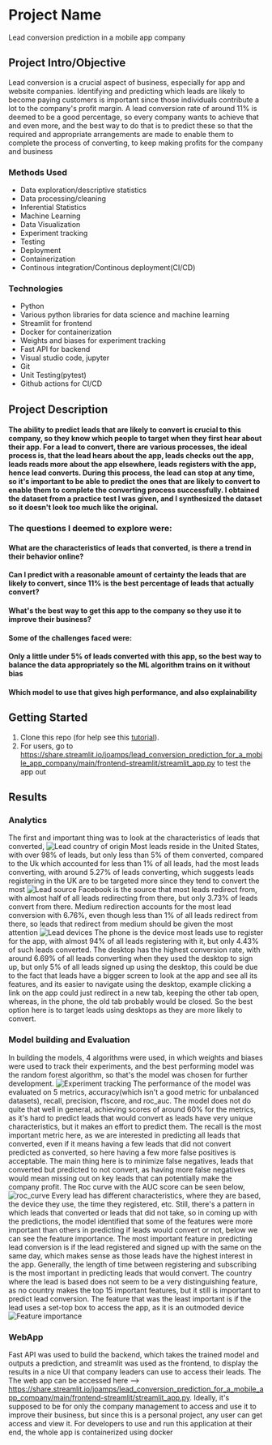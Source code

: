 # Project Name
Lead conversion prediction in a mobile app company

## Project Intro/Objective
Lead conversion is a crucial aspect of business, especially for app and website companies. Identifying and predicting which leads are likely to become paying customers is important since those individuals contribute a lot to the company's profit margin. A lead conversion rate of around 11% is deemed to be a good percentage, so every company wants to achieve that and even more, and the best way to do that is to predict these so that the required and appropriate arrangements are made to enable them to complete the process of converting, to keep making profits for the company and business 

### Methods Used
* Data exploration/descriptive statistics
* Data processing/cleaning
* Inferential Statistics
* Machine Learning
* Data Visualization
* Experiment tracking
* Testing
* Deployment
* Containerization
* Continous integration/Continous deployment(CI/CD)

### Technologies
* Python
* Various python libraries for data science and machine learning
* Streamlit for frontend
* Docker for containerization
* Weights and biases for experiment tracking
* Fast API for backend
* Visual studio code, jupyter
* Git
* Unit Testing(pytest)
* Github actions for CI/CD

## Project Description
#### The ability to predict leads that are likely to convert is crucial to this company, so they know which people to target when they first hear about their app. For a lead to convert, there are various processes, the ideal process is, that the lead hears about the app, leads checks out the app, leads reads more about the app elsewhere, leads registers with the app, hence lead converts. During this process, the lead can stop at any time, so it's important to be able to predict the ones that are likely to convert to enable them to complete the converting process successfully. I obtained the dataset from a practice test I was given, and I synthesized the dataset so it doesn't look too much like the original.
### The questions I deemed to explore were:
#### What are the characteristics of leads that converted, is there a trend in their behavior online?
#### Can I predict with a reasonable amount of certainty the leads that are likely to convert, since 11% is the best percentage of leads that actually convert?
#### What's the best way to get this app to the company so they use it to improve their business?

#### Some of the challenges faced were:
#### Only a little under 5% of leads converted with this app, so the best way to balance the data appropriately so the ML algorithm trains on it without bias
#### Which model to use that gives high performance, and also explainability

## Getting Started
1. Clone this repo (for help see this [tutorial](https://help.github.com/articles/cloning-a-repository/)).
2. For users, go to https://share.streamlit.io/joamps/lead_conversion_prediction_for_a_mobile_app_company/main/frontend-streamlit/streamlit_app.py to test the app out

## Results
### Analytics
The first and important thing was to look at the characteristics of leads that converted, 
![Lead country of origin](https://github.com/JoAmps/Lead_conversion_prediction_for_a_mobile_app_company/blob/main/leads_per_country.png)
Most leads reside in the United States, with over 98% of leads, but only less than 5% of them converted, compared to the Uk which accounted for less than 1% of all leads, had the most leads converting, with around 5.27% of leads converting, which suggests leads registering in the UK are to be targeted more since they tend to convert the most
![Lead source ](https://github.com/JoAmps/Lead_conversion_prediction_for_a_mobile_app_company/blob/main/leads_per_sources.png)
Facebook is the source that most leads redirect from, with almost half of all leads redirecting from there, but only 3.73% of leads convert from there. Medium redirection accounts for the most lead conversion with 6.76%, even though less than 1% of all leads redirect from there, so leads that redirect from medium should be given the most attention
![Lead devices](https://github.com/JoAmps/Lead_conversion_prediction_for_a_mobile_app_company/blob/main/lead_devices.png)
The phone is the device most leads use to register for the app, with almost 94% of all leads registering with it, but only 4.43% of such leads converted. The desktop has the highest conversion rate, with around 6.69% of all leads converting when they used the desktop to sign up, but only 5% of all leads signed up using the desktop, this could be due to the fact that leads have a bigger screen to look at the app and see all its features, and its easier to navigate using the desktop, example clicking a link on the app could just redirect in a new tab, keeping the other tab open, whereas, in the phone, the old tab probably would be closed. So the best option here is to target leads using desktops as they are more likely to convert.

### Model building and Evaluation
In building the models, 4 algorithms were used, in which weights and biases were used to track their experiments, and the best performing model was the random forest algorithm, so that's the model was chosen for further development.
![Experiment tracking](https://github.com/JoAmps/Lead_conversion_prediction_for_a_mobile_app_company/blob/main/plots/wandb_experiment_trackings.png)
The performance of the model was evaluated on 5 metrics, accuracy(which isn't a good metric for unbalanced datasets), recall, precision, f1score, and roc_auc. The model does not do quite that well in general, achieving scores of around 60% for the metrics, as it's hard to predict leads that would convert as leads have very unique characteristics, but it makes an effort to predict them. The recall is the most important metric here, as we are interested in predicting all leads that converted, even if it means having a few leads that did not convert predicted as converted, so here having a few more false positives is acceptable. The main thing here is to minimize false negatives, leads that converted but predicted to not convert, as having more false negatives would mean missing out on key leads that can potentially make the company profit. 
The Roc curve with the AUC score can be seen below,
![roc_curve](https://github.com/JoAmps/Lead_conversion_prediction_for_a_mobile_app_company/blob/main/plots/roc_curve.png)
Every lead has different characteristics, where they are based, the device they use, the time they registered, etc. Still, there's a pattern in which leads that converted or leads that did not take, so in coming up with the predictions, the model identified that some of the features were more important than others in predicting if leads would convert or not, below we can see the feature importance. The most important feature in predicting lead conversion is if the lead registered and signed up with the same on the same day, which makes sense as those leads have the highest interest in the app. Generally, the length of time between registering and subscribing is the most important in predicting leads that would convert. The country where the lead is based does not seem to be a very distinguishing feature, as no country makes the top 15 important features, but it still is important to predict lead conversion. The feature that was the least important is if the lead uses a set-top box to access the app, as it is an outmoded device
![Feature importance](https://github.com/JoAmps/Lead_conversion_prediction_for_a_mobile_app_company/blob/main/plots/feature_importance.png)


### WebApp
Fast API was used to build the backend, which takes the trained model and outputs a prediction, and streamlit was used as the frontend, to display the results in a nice UI that company leaders can use to access their leads. The
The web app can be accessed here --> https://share.streamlit.io/joamps/lead_conversion_prediction_for_a_mobile_app_company/main/frontend-streamlit/streamlit_app.py. Ideally, it's supposed to be for only the company management to access and use it to improve their business, but since this is a personal project, any user can get access and view it.
For developers to use and run this application at their end, the whole app is containerized using docker
